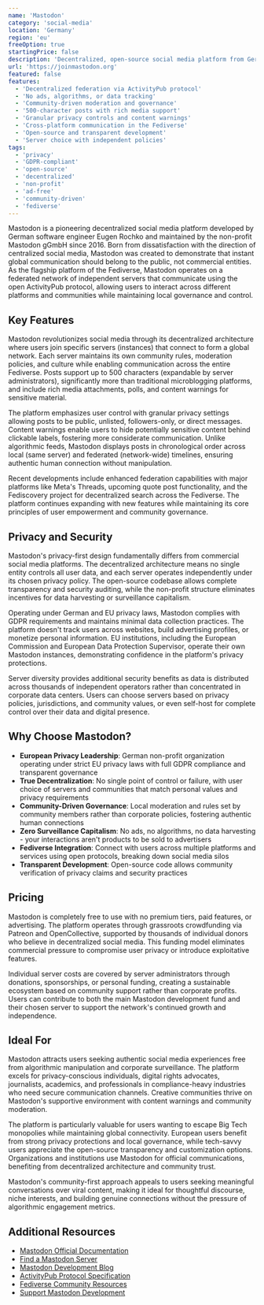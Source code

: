 ```yaml
---
name: 'Mastodon'
category: 'social-media'
location: 'Germany'
region: 'eu'
freeOption: true
startingPrice: false
description: 'Decentralized, open-source social media platform from Germany offering community-driven networking without ads, algorithms, or corporate surveillance.'
url: 'https://joinmastodon.org'
featured: false
features:
  - 'Decentralized federation via ActivityPub protocol'
  - 'No ads, algorithms, or data tracking'
  - 'Community-driven moderation and governance'
  - '500-character posts with rich media support'
  - 'Granular privacy controls and content warnings'
  - 'Cross-platform communication in the Fediverse'
  - 'Open-source and transparent development'
  - 'Server choice with independent policies'
tags:
  - 'privacy'
  - 'GDPR-compliant'
  - 'open-source'
  - 'decentralized'
  - 'non-profit'
  - 'ad-free'
  - 'community-driven'
  - 'fediverse'
---
```


Mastodon is a pioneering decentralized social media platform developed by German software engineer Eugen Rochko and maintained by the non-profit Mastodon gGmbH since 2016. Born from dissatisfaction with the direction of centralized social media, Mastodon was created to demonstrate that instant global communication should belong to the public, not commercial entities. As the flagship platform of the Fediverse, Mastodon operates on a federated network of independent servers that communicate using the open ActivityPub protocol, allowing users to interact across different platforms and communities while maintaining local governance and control.

## Key Features

Mastodon revolutionizes social media through its decentralized architecture where users join specific servers (instances) that connect to form a global network. Each server maintains its own community rules, moderation policies, and culture while enabling communication across the entire Fediverse. Posts support up to 500 characters (expandable by server administrators), significantly more than traditional microblogging platforms, and include rich media attachments, polls, and content warnings for sensitive material.

The platform emphasizes user control with granular privacy settings allowing posts to be public, unlisted, followers-only, or direct messages. Content warnings enable users to hide potentially sensitive content behind clickable labels, fostering more considerate communication. Unlike algorithmic feeds, Mastodon displays posts in chronological order across local (same server) and federated (network-wide) timelines, ensuring authentic human connection without manipulation.

Recent developments include enhanced federation capabilities with major platforms like Meta's Threads, upcoming quote post functionality, and the Fediscovery project for decentralized search across the Fediverse. The platform continues expanding with new features while maintaining its core principles of user empowerment and community governance.

## Privacy and Security

Mastodon's privacy-first design fundamentally differs from commercial social media platforms. The decentralized architecture means no single entity controls all user data, and each server operates independently under its chosen privacy policy. The open-source codebase allows complete transparency and security auditing, while the non-profit structure eliminates incentives for data harvesting or surveillance capitalism.

Operating under German and EU privacy laws, Mastodon complies with GDPR requirements and maintains minimal data collection practices. The platform doesn't track users across websites, build advertising profiles, or monetize personal information. EU institutions, including the European Commission and European Data Protection Supervisor, operate their own Mastodon instances, demonstrating confidence in the platform's privacy protections.

Server diversity provides additional security benefits as data is distributed across thousands of independent operators rather than concentrated in corporate data centers. Users can choose servers based on privacy policies, jurisdictions, and community values, or even self-host for complete control over their data and digital presence.

## Why Choose Mastodon?

- **European Privacy Leadership**: German non-profit organization operating under strict EU privacy laws with full GDPR compliance and transparent governance
- **True Decentralization**: No single point of control or failure, with user choice of servers and communities that match personal values and privacy requirements
- **Community-Driven Governance**: Local moderation and rules set by community members rather than corporate policies, fostering authentic human connections
- **Zero Surveillance Capitalism**: No ads, no algorithms, no data harvesting - your interactions aren't products to be sold to advertisers
- **Fediverse Integration**: Connect with users across multiple platforms and services using open protocols, breaking down social media silos
- **Transparent Development**: Open-source code allows community verification of privacy claims and security practices

## Pricing

Mastodon is completely free to use with no premium tiers, paid features, or advertising. The platform operates through grassroots crowdfunding via Patreon and OpenCollective, supported by thousands of individual donors who believe in decentralized social media. This funding model eliminates commercial pressure to compromise user privacy or introduce exploitative features.

Individual server costs are covered by server administrators through donations, sponsorships, or personal funding, creating a sustainable ecosystem based on community support rather than corporate profits. Users can contribute to both the main Mastodon development fund and their chosen server to support the network's continued growth and independence.

## Ideal For

Mastodon attracts users seeking authentic social media experiences free from algorithmic manipulation and corporate surveillance. The platform excels for privacy-conscious individuals, digital rights advocates, journalists, academics, and professionals in compliance-heavy industries who need secure communication channels. Creative communities thrive on Mastodon's supportive environment with content warnings and community moderation.

The platform is particularly valuable for users wanting to escape Big Tech monopolies while maintaining global connectivity. European users benefit from strong privacy protections and local governance, while tech-savvy users appreciate the open-source transparency and customization options. Organizations and institutions use Mastodon for official communications, benefiting from decentralized architecture and community trust.

Mastodon's community-first approach appeals to users seeking meaningful conversations over viral content, making it ideal for thoughtful discourse, niche interests, and building genuine connections without the pressure of algorithmic engagement metrics.

## Additional Resources

- [Mastodon Official Documentation](https://docs.joinmastodon.org/)
- [Find a Mastodon Server](https://joinmastodon.org/servers)
- [Mastodon Development Blog](https://blog.joinmastodon.org/)
- [ActivityPub Protocol Specification](https://www.w3.org/TR/activitypub/)
- [Fediverse Community Resources](https://fediverse.info/)
- [Support Mastodon Development](https://www.patreon.com/mastodon)

